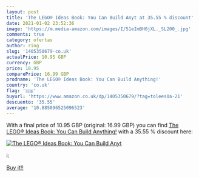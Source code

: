 ```yaml
---
layout: post
title: 'The LEGO® Ideas Book: You Can Build Anyt at 35.55 % discount'
date: 2021-01-02 23:52:36
image: 'https://m.media-amazon.com/images/I/51eImBH0jXL._SL200_.jpg'
comments: true
category: ofertas
author: ring
slug: '1405350679-co.uk'
actualPrice: 10.95 GBP
currency: GBP
price: 10.95
comparePrice: 16.99 GBP
prodname: 'The LEGO® Ideas Book: You Can Build Anything!'
country: 'co.uk'
flag: '🇬🇧'
buyurl: 'https://www.amazon.co.uk/dp/1405350679/?tag=tolees0a-21'
descuento: '35.55'
average: '10.885096525096523'
---
```


With a final price of 10.95 GBP (original: 16.99 GBP) you can find [The LEGO® Ideas Book: You Can Build Anything!](https://www.amazon.co.uk/dp/1405350679/?tag=tolees0a-21) with a  35.55 % discount here:

[![The LEGO® Ideas Book: You Can Build Anyt](https://m.media-amazon.com/images/I/51eImBH0jXL._SL200_.jpg)](https://www.amazon.co.uk/dp/1405350679/?tag=tolees0a-21)

ℹ️:


[Buy it!!](https://www.amazon.co.uk/dp/1405350679/?tag=tolees0a-21)
